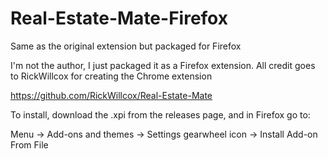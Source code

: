 # Real-Estate-Mate-Firefox
Same as the original extension but packaged for Firefox

I'm not the author, I just packaged it as a Firefox extension. All credit goes to RickWillcox for creating the Chrome extension

https://github.com/RickWillcox/Real-Estate-Mate

To install, download the .xpi from the releases page, and in Firefox go to:

Menu -> Add-ons and themes -> Settings gearwheel icon -> Install Add-on From File
